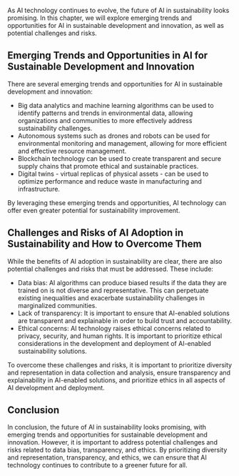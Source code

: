 

As AI technology continues to evolve, the future of AI in sustainability looks promising. In this chapter, we will explore emerging trends and opportunities for AI in sustainable development and innovation, as well as potential challenges and risks.

Emerging Trends and Opportunities in AI for Sustainable Development and Innovation
----------------------------------------------------------------------------------

There are several emerging trends and opportunities for AI in sustainable development and innovation:

* Big data analytics and machine learning algorithms can be used to identify patterns and trends in environmental data, allowing organizations and communities to more effectively address sustainability challenges.
* Autonomous systems such as drones and robots can be used for environmental monitoring and management, allowing for more efficient and effective resource management.
* Blockchain technology can be used to create transparent and secure supply chains that promote ethical and sustainable practices.
* Digital twins - virtual replicas of physical assets - can be used to optimize performance and reduce waste in manufacturing and infrastructure.

By leveraging these emerging trends and opportunities, AI technology can offer even greater potential for sustainability improvement.

Challenges and Risks of AI Adoption in Sustainability and How to Overcome Them
------------------------------------------------------------------------------

While the benefits of AI adoption in sustainability are clear, there are also potential challenges and risks that must be addressed. These include:

* Data bias: AI algorithms can produce biased results if the data they are trained on is not diverse and representative. This can perpetuate existing inequalities and exacerbate sustainability challenges in marginalized communities.
* Lack of transparency: It is important to ensure that AI-enabled solutions are transparent and explainable in order to build trust and accountability.
* Ethical concerns: AI technology raises ethical concerns related to privacy, security, and human rights. It is important to prioritize ethical considerations in the development and deployment of AI-enabled sustainability solutions.

To overcome these challenges and risks, it is important to prioritize diversity and representation in data collection and analysis, ensure transparency and explainability in AI-enabled solutions, and prioritize ethics in all aspects of AI development and deployment.

Conclusion
----------

In conclusion, the future of AI in sustainability looks promising, with emerging trends and opportunities for sustainable development and innovation. However, it is important to address potential challenges and risks related to data bias, transparency, and ethics. By prioritizing diversity and representation, transparency, and ethics, we can ensure that AI technology continues to contribute to a greener future for all.


